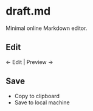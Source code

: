 # draft.md

Minimal online Markdown editor.

## Edit

<- Edit | Preview ->

## Save

- Copy to clipboard
- Save to local machine